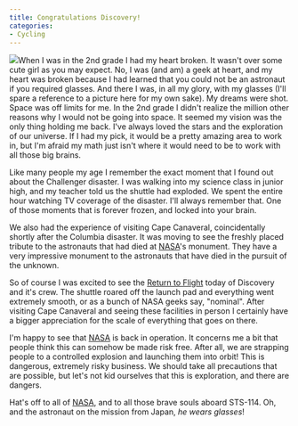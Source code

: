 ```yaml
---
title: Congratulations Discovery!
categories:
- Cycling
---
```


[![](/assets/posts/2005/o_Shuttle%2520Launch.jpg)](http://www.nasa.gov/returntoflight/main/)When I was in the 2nd grade I had my heart broken. It wasn't over some cute girl as you may expect. No, I was (and am) a geek at heart, and my heart was broken because I had learned that you could not be an astronaut if you required glasses. And there I was, in all my glory, with my glasses (I'll spare a reference to a picture here for my own sake). My dreams were shot. Space was off limits for me.
In the 2nd grade I didn't realize the million other reasons why I would not be going into space. It seemed my vision was the only thing holding me back. I've always loved the stars and the exploration of our universe. If I had my pick, it would be a pretty amazing area to work in, but I'm afraid my math just isn't where it would need to be to work with all those big brains.

Like many people my age I remember the exact moment that I found out about the Challenger disaster. I was walking into my science class in junior high, and my teacher told us the shuttle had exploded. We spent the entire hour watching TV coverage of the disaster. I'll always remember that. One of those moments that is forever frozen, and locked into your brain.

We also had the experience of visiting Cape Canaveral, coincidentally shortly after the Columbia disaster. It was moving to see the freshly placed tribute to the astronauts that had died at [NASA](http://www.nasa.gov/)'s monument. They have a very impressive monument to the astronauts that have died in the pursuit of the unknown.

So of course I was excited to see the [Return to Flight](http://www.nasa.gov/returntoflight/main/) today of Discovery and it's crew. The shuttle roared off the launch pad and everything went extremely smooth, or as a bunch of NASA geeks say, "nominal". After visiting Cape Canaveral and seeing these facilities in person I certainly have a bigger appreciation for the scale of everything that goes on there.

I'm happy to see that [NASA](http://www.nasa.gov/) is back in operation. It concerns me a bit that people think this can somehow be made risk free. After all, we are strapping people to a controlled explosion and launching them into orbit! This is dangerous, extremely risky business. We should take all precautions that are possible, but let's not kid ourselves that this is exploration, and there are dangers.

Hat's off to all of [NASA](http://www.nasa.gov/), and to all those brave souls aboard STS-114. Oh, and the astronaut on the mission from Japan, _he wears glasses_!
